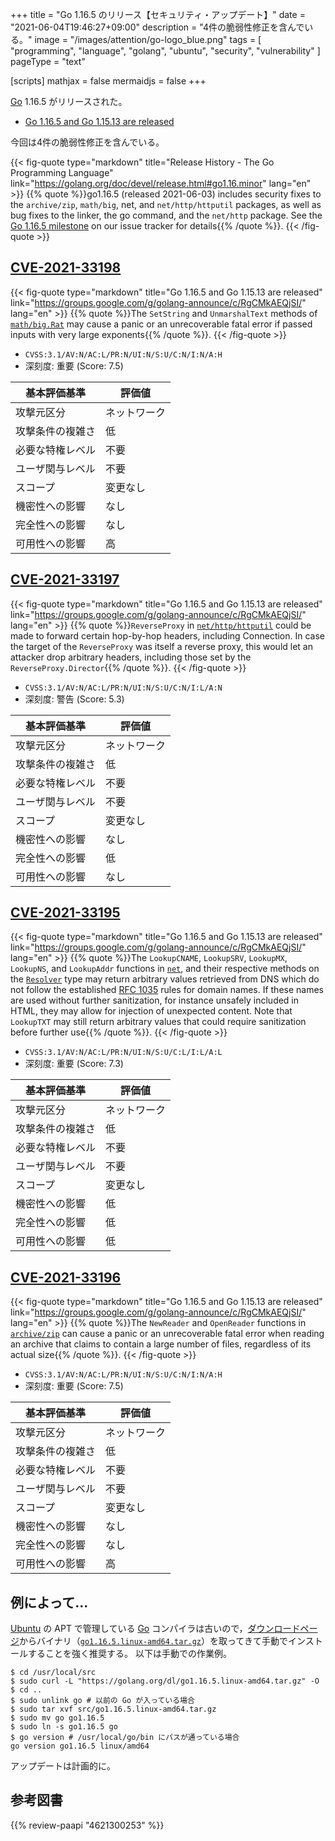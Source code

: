 +++
title = "Go 1.16.5 のリリース【セキュリティ・アップデート】"
date =  "2021-06-04T19:46:27+09:00"
description = "4件の脆弱性修正を含んでいる。"
image = "/images/attention/go-logo_blue.png"
tags  = [ "programming", "language", "golang", "ubuntu", "security", "vulnerability" ]
pageType = "text"

[scripts]
  mathjax = false
  mermaidjs = false
+++

[Go] 1.16.5 がリリースされた。

- [Go 1.16.5 and Go 1.15.13 are released](https://groups.google.com/g/golang-announce/c/RgCMkAEQjSI/)

今回は4件の脆弱性修正を含んでいる。

{{< fig-quote type="markdown" title="Release History - The Go Programming Language" link="https://golang.org/doc/devel/release.html#go1.16.minor" lang="en" >}}
{{% quote %}}go1.16.5 (released 2021-06-03) includes security fixes to the `archive/zip`, `math/big`, net, and `net/http/httputil` packages, as well as bug fixes to the linker, the go command, and the `net/http` package. See the [Go 1.16.5 milestone](https://github.com/golang/go/issues?q=milestone%3AGo1.16.5+label%3ACherryPickApproved) on our issue tracker for details{{% /quote %}}.
{{< /fig-quote >}}

## [CVE-2021-33198]

{{< fig-quote type="markdown" title="Go 1.16.5 and Go 1.15.13 are released" link="https://groups.google.com/g/golang-announce/c/RgCMkAEQjSI/" lang="en" >}}
{{% quote %}}The `SetString` and `UnmarshalText` methods of [`math/big.Rat`](https://pkg.go.dev/math/big#Rat) may cause a panic or an unrecoverable fatal error if passed inputs with very large exponents{{% /quote %}}.
{{< /fig-quote >}}

- `CVSS:3.1/AV:N/AC:L/PR:N/UI:N/S:U/C:N/I:N/A:H`
- 深刻度: 重要 (Score: 7.5)

| 基本評価基準 | 評価値 |
|--------|-------|
| 攻撃元区分 | ネットワーク |
| 攻撃条件の複雑さ | 低 |
| 必要な特権レベル | 不要 |
| ユーザ関与レベル | 不要 |
| スコープ | 変更なし |
| 機密性への影響 | なし |
| 完全性への影響 | なし |
| 可用性への影響 | 高 |

## [CVE-2021-33197]

{{< fig-quote type="markdown" title="Go 1.16.5 and Go 1.15.13 are released" link="https://groups.google.com/g/golang-announce/c/RgCMkAEQjSI/" lang="en" >}}
{{% quote %}}`ReverseProxy` in [`net/http/httputil`](https://pkg.go.dev/net/http/httputil) could be made to forward certain hop-by-hop headers, including Connection. In case the target of the `ReverseProxy` was itself a reverse proxy, this would let an attacker drop arbitrary headers, including those set by the `ReverseProxy.Director`{{% /quote %}}.
{{< /fig-quote >}}

- `CVSS:3.1/AV:N/AC:L/PR:N/UI:N/S:U/C:N/I:L/A:N`
- 深刻度: 警告 (Score: 5.3)

| 基本評価基準 | 評価値 |
|--------|-------|
| 攻撃元区分 | ネットワーク |
| 攻撃条件の複雑さ | 低 |
| 必要な特権レベル | 不要 |
| ユーザ関与レベル | 不要 |
| スコープ | 変更なし |
| 機密性への影響 | なし |
| 完全性への影響 | 低 |
| 可用性への影響 | なし |

## [CVE-2021-33195]

{{< fig-quote type="markdown" title="Go 1.16.5 and Go 1.15.13 are released" link="https://groups.google.com/g/golang-announce/c/RgCMkAEQjSI/" lang="en" >}}
{{% quote %}}The `LookupCNAME`, `LookupSRV`, `LookupMX`, `LookupNS`, and `LookupAddr` functions in [`net`](https://pkg.go.dev/net), and their respective methods on the [`Resolver`](https://pkg.go.dev/net#Resolver) type may return arbitrary values retrieved from DNS which do not follow the established [RFC 1035](https://datatracker.ietf.org/doc/html/rfc1035) rules for domain names. If these names are used without further sanitization, for instance unsafely included in HTML, they may allow for injection of unexpected content. Note that `LookupTXT` may still return arbitrary values that could require sanitization before further use{{% /quote %}}.
{{< /fig-quote >}}

- `CVSS:3.1/AV:N/AC:L/PR:N/UI:N/S:U/C:L/I:L/A:L`
- 深刻度: 重要 (Score: 7.3)

| 基本評価基準 | 評価値 |
|--------|-------|
| 攻撃元区分 | ネットワーク |
| 攻撃条件の複雑さ | 低 |
| 必要な特権レベル | 不要 |
| ユーザ関与レベル | 不要 |
| スコープ | 変更なし |
| 機密性への影響 | 低 |
| 完全性への影響 | 低 |
| 可用性への影響 | 低 |

## [CVE-2021-33196]

{{< fig-quote type="markdown" title="Go 1.16.5 and Go 1.15.13 are released" link="https://groups.google.com/g/golang-announce/c/RgCMkAEQjSI/" lang="en" >}}
{{% quote %}}The `NewReader` and `OpenReader` functions in [`archive/zip`](https://pkg.go.dev/archive/zip) can cause a panic or an unrecoverable fatal error when reading an archive that claims to contain a large number of files, regardless of its actual size{{% /quote %}}.
{{< /fig-quote >}}

- `CVSS:3.1/AV:N/AC:L/PR:N/UI:N/S:U/C:N/I:N/A:H`
- 深刻度: 重要 (Score: 7.5)

| 基本評価基準 | 評価値 |
|--------|-------|
| 攻撃元区分 | ネットワーク |
| 攻撃条件の複雑さ | 低 |
| 必要な特権レベル | 不要 |
| ユーザ関与レベル | 不要 |
| スコープ | 変更なし |
| 機密性への影響 | なし |
| 完全性への影響 | なし |
| 可用性への影響 | 高 |

## 例によって...

[Ubuntu] の APT で管理している [Go] コンパイラは古いので，[ダウンロードページ](https://golang.org/dl/ "Downloads - The Go Programming Language")からバイナリ（[`go1.16.5.linux-amd64.tar.gz`](https://golang.org/dl/go1.16.5.linux-amd64.tar.gz)）を取ってきて手動でインストールすることを強く推奨する。
以下は手動での作業例。

```text
$ cd /usr/local/src
$ sudo curl -L "https://golang.org/dl/go1.16.5.linux-amd64.tar.gz" -O
$ cd ..
$ sudo unlink go # 以前の Go が入っている場合
$ sudo tar xvf src/go1.16.5.linux-amd64.tar.gz
$ sudo mv go go1.16.5
$ sudo ln -s go1.16.5 go
$ go version # /usr/local/go/bin にパスが通っている場合
go version go1.16.5 linux/amd64
```

アップデートは計画的に。

[Go]: https://go.dev/
[Ubuntu]: https://www.ubuntu.com/ "The leading operating system for PCs, IoT devices, servers and the cloud | Ubuntu"
[CVE-2021-33198]: https://nvd.nist.gov/vuln/detail/CVE-2021-33198
[CVE-2021-33197]: https://nvd.nist.gov/vuln/detail/CVE-2021-33197
[CVE-2021-33195]: https://nvd.nist.gov/vuln/detail/CVE-2021-33195
[CVE-2021-33196]: https://nvd.nist.gov/vuln/detail/CVE-2021-33196

## 参考図書

{{% review-paapi "4621300253" %}} <!-- プログラミング言語Go -->
